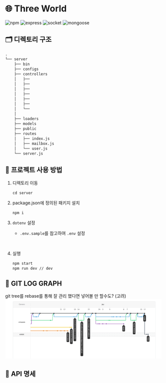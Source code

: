 # 🌐 Three World

![npm](https://img.shields.io/badge/npm-v6.14.10-yellow?logo=npm&style=plastic)
![express](https://img.shields.io/badge/express-v4.16.1-61dafb?logo=Express&style=plastic)
![socket](https://img.shields.io/badge/socket.io-v4.0.1-red?logo=socket.io&style=plastic)
![mongoose](https://img.shields.io/badge/mongoose-v5.12.4-green?logo=mongodb&style=plastic)

## 🗂 디렉토리 구조

```
.
└── server
    ├── bin
    ├── configs
    ├── controllers
    │   ├──
    │   ├──
    │   ├──
    │   ├──
    │   ├──
    │   ├──
    │   └──
    │
    ├── loaders
    ├── models
    ├── public
    ├── routes
    │   ├── index.js
    │   ├── mailbox.js
    │   └── user.js
    └── server.js
```

## 📖 프로젝트 사용 방법

1. 디렉토리 이동
   ```
   cd server
   ```

2. package.json에 정의된 패키지 설치
   ```
   npm i
   ```

3. `dotenv` 설정
   - `.env.sample`를 참고하여 `.env` 설정

<br>

4. 실행
   ```
   npm start
   npm run dev // dev
   ```

## 🌴 GIT LOG GRAPH
git tree를 rebase를 통해 잘 관리 했다면 넣어볼 만 할수도? (고려)
![gitloggraph](./public/readme_img_src/git-tree.png)

## 🔖 API 명세
